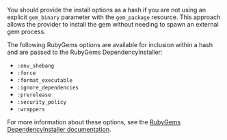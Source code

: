 You should provide the install options as a hash if you are not using an explicit
`gem_binary` parameter with the `gem_package` resource. This approach allows the
provider to install the gem without needing to spawn an external gem process.

The following RubyGems options are available for inclusion within a hash
and are passed to the RubyGems DependencyInstaller:

- `:env_shebang`
- `:force`
- `:format_executable`
- `:ignore_dependencies`
- `:prerelease`
- `:security_policy`
- `:wrappers`

For more information about these options, see the [RubyGems
DependencyInstaller documentation](https://docs.ruby-lang.org/en/2.2.0/Gem/DependencyInstaller.html).
